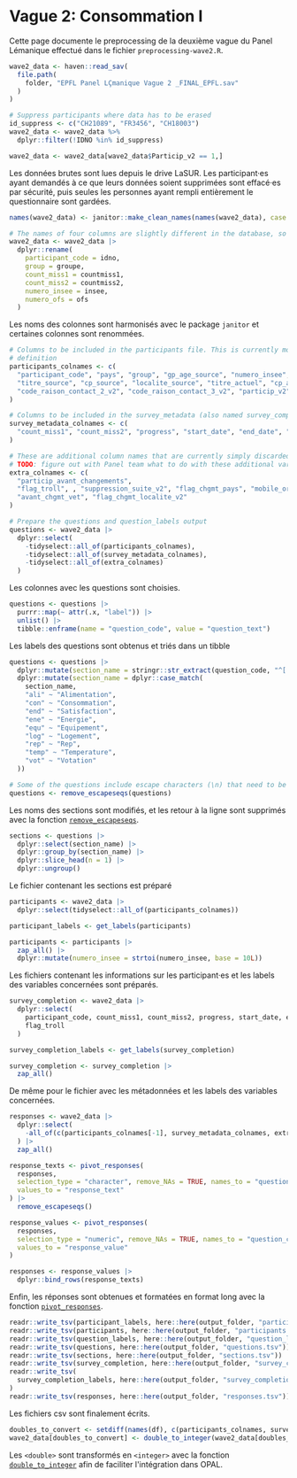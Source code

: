# Vague 2: Consommation I

Cette page documente le preprocessing de la deuxième vague du Panel Lémanique effectué dans le fichier `preprocessing-wave2.R`.
```r
wave2_data <- haven::read_sav(
  file.path(
    folder, "EPFL Panel LÇmanique Vague 2 _FINAL_EPFL.sav"
  )
)

# Suppress participants where data has to be erased
id_suppress <- c("CH21089", "FR3456", "CH18003")
wave2_data <- wave2_data %>% 
  dplyr::filter(!IDNO %in% id_suppress)

wave2_data <- wave2_data[wave2_data$Particip_v2 == 1,]
```
Les données brutes sont lues depuis le drive LaSUR. Les participant·es ayant demandés à ce que leurs données soient supprimées sont effacé·es par sécurité, puis seules les personnes ayant rempli entièrement le questionnaire sont gardées.
```r
names(wave2_data) <- janitor::make_clean_names(names(wave2_data), case = "snake", ascii = TRUE)

# The names of four columns are slightly different in the database, so we change them here
wave2_data <- wave2_data |>
  dplyr::rename(
    participant_code = idno,
    group = groupe,
    count_miss1 = countmiss1,
    count_miss2 = countmiss2,
    numero_insee = insee,
    numero_ofs = ofs
  )
```
Les noms des colonnes sont harmonisés avec le package `janitor` et certaines colonnes sont renommées.
```r
# Columns to be included in the participants file. This is currently more liberal than the table
# definition
participants_colnames <- c(
  "participant_code", "pays", "group", "gp_age_source", "numero_insee", "numero_ofs", "weight",
  "titre_source", "cp_source", "localite_source", "titre_actuel", "cp_actuel", "localite_actuel", "code_raison_contact_1_v2",
  "code_raison_contact_2_v2", "code_raison_contact_3_v2", "particip_v2"
)

# Columns to be included in the survey_metadata (also named survey_completion) table
survey_metadata_colnames <- c(
  "count_miss1", "count_miss2", "progress", "start_date", "end_date", "temps_minute"
)

# These are additional column names that are currently simply discarded for the MVP
# TODO: figure out with Panel team what to do with these additional variables.
extra_colnames <- c(
  "particip_avant_changements",
  "flag_troll", , "suppression_suite_v2", "flag_chgmt_pays", "mobile_ordi",
  "avant_chgmt_vet", "flag_chgmt_localite_v2"
)

# Prepare the questions and question_labels output
questions <- wave2_data |>
  dplyr::select(
    -tidyselect::all_of(participants_colnames),
    -tidyselect::all_of(survey_metadata_colnames),
    -tidyselect::all_of(extra_colnames)
  )
```
Les colonnes avec les questions sont choisies.
```r
questions <- questions |>
  purrr::map(~ attr(.x, "label")) |>
  unlist() |>
  tibble::enframe(name = "question_code", value = "question_text")
```
Les labels des questions sont obtenus et triés dans un tibble
```r
questions <- questions |>
  dplyr::mutate(section_name = stringr::str_extract(question_code, "^[:alpha:]+(?=\\_)")) |>
  dplyr::mutate(section_name = dplyr::case_match(
    section_name,
    "ali" ~ "Alimentation",
    "con" ~ "Consommation",
    "end" ~ "Satisfaction",
    "ene" ~ "Energie",
    "equ" ~ "Equipement",
    "log" ~ "Logement",
    "rep" ~ "Rep",
    "temp" ~ "Temperature",
    "vot" ~ "Votation"
  ))

# Some of the questions include escape characters (\n) that need to be removed
questions <- remove_escapeseqs(questions)
```
Les noms des sections sont modifiés, et les retour à la ligne sont supprimés avec la fonction [`remove_escapeseqs`](utils.md#fonction-remove_escapeseqs).
```r
sections <- questions |>
  dplyr::select(section_name) |>
  dplyr::group_by(section_name) |>
  dplyr::slice_head(n = 1) |>
  dplyr::ungroup()
```
Le fichier contenant les sections est préparé
```r
participants <- wave2_data |>
  dplyr::select(tidyselect::all_of(participants_colnames))

participant_labels <- get_labels(participants)

participants <- participants |>
  zap_all() |>
  dplyr::mutate(numero_insee = strtoi(numero_insee, base = 10L))
```
Les fichiers contenant les informations sur les participant·es et les labels des variables concernées sont préparés.
```r
survey_completion <- wave2_data |>
  dplyr::select(
    participant_code, count_miss1, count_miss2, progress, start_date, end_date, temps_minute,
    flag_troll
  )

survey_completion_labels <- get_labels(survey_completion)

survey_completion <- survey_completion |>
  zap_all()
```
De même pour le fichier avec les métadonnées et les labels des variables concernées.
```r
responses <- wave2_data |>
  dplyr::select(
    -all_of(c(participants_colnames[-1], survey_metadata_colnames, extra_colnames))
  ) |>
  zap_all()

response_texts <- pivot_responses(
  responses,
  selection_type = "character", remove_NAs = TRUE, names_to = "question_code",
  values_to = "response_text"
) |>
  remove_escapeseqs()

response_values <- pivot_responses(
  responses,
  selection_type = "numeric", remove_NAs = TRUE, names_to = "question_code",
  values_to = "response_value"
)

responses <- response_values |>
  dplyr::bind_rows(response_texts)
```
Enfin, les réponses sont obtenues et formatées en format long avec la fonction [`pivot_responses`](utils.md#fonction-pivot_responses).
```r
readr::write_tsv(participant_labels, here::here(output_folder, "participant_labels.tsv"))
readr::write_tsv(participants, here::here(output_folder, "participants.tsv"))
readr::write_tsv(question_labels, here::here(output_folder, "question_labels.tsv"))
readr::write_tsv(questions, here::here(output_folder, "questions.tsv"))
readr::write_tsv(sections, here::here(output_folder, "sections.tsv"))
readr::write_tsv(survey_completion, here::here(output_folder, "survey_completion.tsv"))
readr::write_tsv(
  survey_completion_labels, here::here(output_folder, "survey_completion_labels.tsv")
)
readr::write_tsv(responses, here::here(output_folder, "responses.tsv"))
```
Les fichiers csv sont finalement écrits.
```r
doubles_to_convert <- setdiff(names(df), c(participants_colnames, survey_metadata_colnames, extra_colnames))
wave2_data[doubles_to_convert] <- double_to_integer(wave2_data[doubles_to_convert])
```
Les `<double>` sont transformés en `<integer>` avec la fonction [`double_to_integer`](utils.md#fonction-double_to_integer) afin de faciliter l'intégration dans OPAL.